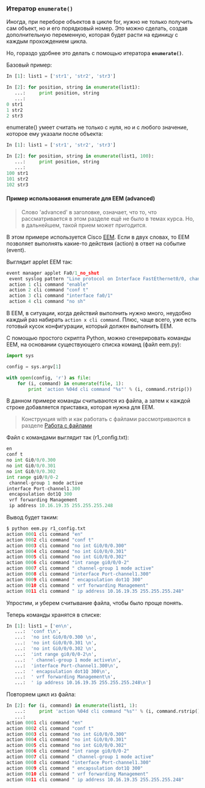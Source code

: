 ### Итератор ```enumerate()```

Иногда, при переборе объектов в цикле for, нужно не только получить сам объект, но и его порядковый номер. Это можно сделать, создав дополнительную переменную, которая будет расти на единицу с каждым прохождением цикла.

Но, гораздо удобнее это делать с помощью итератора __```enumerate()```__.

Базовый пример:
```python
In [1]: list1 = ['str1', 'str2', 'str3']

In [2]: for position, string in enumerate(list1):
   ...:     print position, string
   ...:     
0 str1
1 str2
2 str3
```

enumerate() умеет считать не только с нуля, но и с любого значение, которое ему указали после объекта:
```python
In [1]: list1 = ['str1', 'str2', 'str3']

In [2]: for position, string in enumerate(list1, 100):
   ...:     print position, string
   ...:     
100 str1
101 str2
102 str3
```

#### Пример использования enumerate для EEM (advanced)

> Слово 'advanced' в заголовке, означает, что то, что рассматривается в этом разделе ещё не было в темах курса. Но, в дальнейшем, такой прием может пригодится. 

В этом примере используется Cisco [EEM](http://xgu.ru/wiki/EEM). Если в двух словах, то EEM позволяет выполнять какие-то действия (action) в ответ на событие (event).

Выглядит applet EEM так:
```python
event manager applet Fa0/1_no_shut
 event syslog pattern "Line protocol on Interface FastEthernet0/0, changed state to down"
 action 1 cli command "enable"
 action 2 cli command "conf t"
 action 3 cli command "interface fa0/1"
 action 4 cli command "no sh"
```

В EEM, в ситуации, когда действий выполнить нужно много, неудобно каждый раз набирать ```action x cli command```.
Плюс, чаще всего, уже есть готовый кусок конфигурации, который должен выполнить EEM.

С помощью простого скрипта Python, можно сгенерировать команды EEM, на основании существующего списка команд (файл eem.py):
```python
import sys

config = sys.argv[1]

with open(config, 'r') as file:
    for (i, command) in enumerate(file, 1):
        print 'action %04d cli command "%s"' % (i, command.rstrip())
```

В данном примере команды считываются из файла, а затем к каждой строке добавляется приставка, которая нужна для EEM.

> Конструкция with и как работать с файлами рассмотриваются в разделе [Работа с файлами](../06_files/)

Файл с командами выглядит так (r1_config.txt):
```python
en
conf t
no int Gi0/0/0.300 
no int Gi0/0/0.301 
no int Gi0/0/0.302 
int range gi0/0/0-2
 channel-group 1 mode active
interface Port-channel1.300
 encapsulation dot1Q 300
 vrf forwarding Management
 ip address 10.16.19.35 255.255.255.248
```

Вывод будет таким:
```python
$ python eem.py r1_config.txt
action 0001 cli command "en"
action 0002 cli command "conf t"
action 0003 cli command "no int Gi0/0/0.300"
action 0004 cli command "no int Gi0/0/0.301"
action 0005 cli command "no int Gi0/0/0.302"
action 0006 cli command "int range gi0/0/0-2"
action 0007 cli command " channel-group 1 mode active"
action 0008 cli command "interface Port-channel1.300"
action 0009 cli command " encapsulation dot1Q 300"
action 0010 cli command " vrf forwarding Management"
action 0011 cli command " ip address 10.16.19.35 255.255.255.248"
```

Упростим, и уберем считывание файла, чтобы было проще понять.

Теперь команды хранятся в списке:
```python 
In [1]: list1 = ['en\n',
   ...:  'conf t\n',
   ...:  'no int Gi0/0/0.300 \n',
   ...:  'no int Gi0/0/0.301 \n',
   ...:  'no int Gi0/0/0.302 \n',
   ...:  'int range gi0/0/0-2\n',
   ...:  ' channel-group 1 mode active\n',
   ...:  'interface Port-channel1.300\n',
   ...:  ' encapsulation dot1Q 300\n',
   ...:  ' vrf forwarding Management\n',
   ...:  ' ip address 10.16.19.35 255.255.255.248\n']
```

Повторяем цикл из файла:
```python
In [2]: for (i, command) in enumerate(list1, 1):
   ...:     print 'action %04d cli command "%s"' % (i, command.rstrip())
   ...:     
action 0001 cli command "en"
action 0002 cli command "conf t"
action 0003 cli command "no int Gi0/0/0.300"
action 0004 cli command "no int Gi0/0/0.301"
action 0005 cli command "no int Gi0/0/0.302"
action 0006 cli command "int range gi0/0/0-2"
action 0007 cli command " channel-group 1 mode active"
action 0008 cli command "interface Port-channel1.300"
action 0009 cli command " encapsulation dot1Q 300"
action 0010 cli command " vrf forwarding Management"
action 0011 cli command " ip address 10.16.19.35 255.255.255.248"
```

